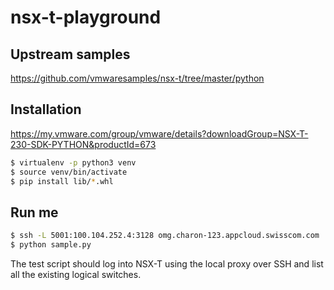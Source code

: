 # nsx-t-playground

## Upstream samples

https://github.com/vmwaresamples/nsx-t/tree/master/python

## Installation

https://my.vmware.com/group/vmware/details?downloadGroup=NSX-T-230-SDK-PYTHON&productId=673

```bash
$ virtualenv -p python3 venv
$ source venv/bin/activate
$ pip install lib/*.whl
```

## Run me

```bash
$ ssh -L 5001:100.104.252.4:3128 omg.charon-123.appcloud.swisscom.com
$ python sample.py
```

The test script should log into NSX-T using the local proxy over SSH and list all the existing logical switches.
